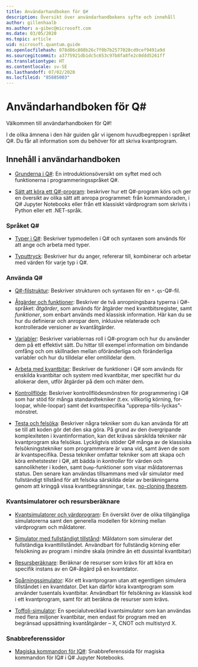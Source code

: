 ```yaml
---
title: Användarhandboken för Q#
description: Översikt över användarhandbokens syfte och innehåll
author: gillenhaalb
ms.author: a-gibec@microsoft.com
ms.date: 03/05/2020
ms.topic: article
uid: microsoft.quantum.guide
ms.openlocfilehash: 078d86c808b26c7f0b7b2577020cd9cef9491a9d
ms.sourcegitcommit: a3775921db1dc5c653c97b8fa8fe2c0ddd5261ff
ms.translationtype: HT
ms.contentlocale: sv-SE
ms.lasthandoff: 07/02/2020
ms.locfileid: "85885003"
---
```

# <a name="the-q-user-guide"></a>Användarhandboken för Q#

Välkommen till användarhandboken för Q#! 

I de olika ämnena i den här guiden går vi igenom huvudbegreppen i språket Q#. Du får all information som du behöver för att skriva kvantprogram.

## <a name="user-guide-contents"></a>Innehåll i användarhandboken

- [Grunderna i Q#](xref:microsoft.quantum.guide.basics): En introduktionsöversikt om syftet med och funktionerna i programmeringsspråket Q#. 

- [Sätt att köra ett Q#-program](xref:microsoft.quantum.guide.host-programs): beskriver hur ett Q#-program körs och ger en översikt av olika sätt att anropa programmet: från kommandoraden, i Q# Jupyter Notebooks eller från ett klassiskt värdprogram som skrivits i Python eller ett .NET-språk.

### <a name="q-language"></a>Språket Q#

- [Typer i Q#](xref:microsoft.quantum.guide.types): Beskriver typmodellen i Q# och syntaxen som används för att ange och arbeta med typer.

- [Typuttryck](xref:microsoft.quantum.guide.expressions): Beskriver hur du anger, refererar till, kombinerar och arbetar med värden för varje typ i Q#. 

### <a name="using-q"></a>Använda Q#

- [Q#-filstruktur](xref:microsoft.quantum.guide.filestructure): Beskriver strukturen och syntaxen för en `*.qs`-Q#-fil.

- [Åtgärder och funktioner](xref:microsoft.quantum.guide.operationsfunctions): Beskriver de två anropningsbara typerna i Q#-språket: *åtgärder*, som används för åtgärder med kvantbitsregister, samt *funktioner*, som enbart används med klassisk information. 
    Här kan du se hur du definierar och anropar dem, inklusive relaterade och kontrollerade versioner av kvantåtgärder.

- [Variabler](xref:microsoft.quantum.guide.variables): Beskriver variablernas roll i Q#-program och hur du använder dem på ett effektivt sätt. 
    Du hittar till exempel information om bindande omfång och om skillnaden mellan oföränderliga och föränderliga variabler och hur du tilldelar eller omtilldelar dem.

- [Arbeta med kvantbitar](xref:microsoft.quantum.guide.qubits): Beskriver de funktioner i Q# som används för enskilda kvantbitar och system med kvantbitar, mer specifikt hur du allokerar dem, utför åtgärder på dem och mäter dem. 

- [Kontrollflöde](xref:microsoft.quantum.guide.controlflow): Beskriver kontrollflödesmönstren för programmering i Q# som har stöd för många standardtekniker (t.ex. villkorlig körning, for-loopar, while-loopar) samt det kvantspecifika ”upprepa-tills-lyckas”-mönstret.

- [Testa och felsöka](xref:microsoft.quantum.guide.testingdebugging): Beskriver några tekniker som du kan använda för att se till att koden gör det den ska göra. 
    På grund av den övergripande komplexiteten i kvantinformation, kan det krävas särskilda tekniker när kvantprogram ska felsökas. 
    Lyckligtvis stöder Q# många av de klassiska felsökningstekniker som programmerare är vana vid, samt även de som är kvantspecifika. Dessa tekniker omfattar tekniker som att skapa och köra enhetstester i Q#, att bädda in *kontroller* för värden och sannolikheter i koden, samt `Dump`-funktioner som visar måldatorernas status. 
    Den senare kan användas tillsammans med vår simulator med fullständigt tillstånd för att felsöka särskilda delar av beräkningarna genom att kringgå vissa kvantbegränsningar, t.ex. [no-cloning theorem](xref:microsoft.quantum.concepts.pauli).

### <a name="quantum-simulators-and-resource-estimators"></a>Kvantsimulatorer och resursberäknare

- [Kvantsimulatorer och värdprogram](xref:microsoft.quantum.machines): En översikt över de olika tillgängliga simulatorerna samt den generella modellen för körning mellan värdprogram och måldatorer.

- [Simulator med fullständigt tillstånd](xref:microsoft.quantum.machines.full-state-simulator): Måldatorn som simulerar det fullständiga kvanttillståndet. Användbart för fullständig körning eller felsökning av program i mindre skala (mindre än ett dussintal kvantbitar)

- [Resursberäknare](xref:microsoft.quantum.machines.resources-estimator): Beräknar de resurser som krävs för att köra en specifik instans av en Q#-åtgärd på en kvantdator.

- [Spårningssimulator](xref:microsoft.quantum.machines.qc-trace-simulator.intro): Kör ett kvantprogram utan att egentligen simulera tillståndet i en kvantdator. Det kan därför köra kvantprogram som använder tusentals kvantbitar. Användbart för felsökning av klassisk kod i ett kvantprogram, samt för att beräkna de resurser som krävs.

- [Toffoli-simulator](xref:microsoft.quantum.machines.toffoli-simulator): En specialutvecklad kvantsimulator som kan användas med flera miljoner kvantbitar, men endast för program med en begränsad uppsättning kvantåtgärder – X, CNOT och multistyrd X.

### <a name="quick-reference-pages"></a>Snabbreferenssidor

- [Magiska kommandon för IQ#](xref:microsoft.quantum.guide.quickref.iqsharp): Snabbreferenssida för magiska kommandon för IQ# i Q# Jupyter Notebooks.
